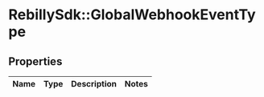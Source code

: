 # RebillySdk::GlobalWebhookEventType

## Properties
Name | Type | Description | Notes
------------ | ------------- | ------------- | -------------

